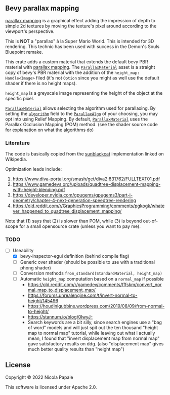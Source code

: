 ## Bevy parallax mapping

[parallax mapping] is a graphical effect adding the impression of depth to
simple 2d textures by moving the texture's pixel around according to the
viewport's perspective.

This is **NOT** a "parallax" à la Super Mario World. This is intended for 3D
rendering. This technic has been used with success in the Demon's Souls
Bluepoint remake.

This crate adds a custom material that extends the default bevy PBR material
with [parallax mapping]. The [`ParallaxMaterial`] asset is a straight copy
of bevy's PBR material with the addition of the `height_map: Handle<Image>`
filed (it's not `Option` since you might as well use the default shader if
there is no height maps).

`height_map` is a greyscale image representing the height of the object at the
specific pixel.

[`ParallaxMaterial`] allows selecting the algorithm used for parallaxing. By
setting the [`algorithm`] field to the [`ParallaxAlgo`] of your choosing, you
may opt into using Relief Mapping. By default, [`ParallaxMaterial`] uses the
Parallax Occlusion Mapping (POM) method. (see the shader source code for
explanation on what the algorithms do)

### Literature

The code is basically copied from the [sunblackcat] implementation linked
on Wikipedia.

Optimization leads include:

1. <https://www.diva-portal.org/smash/get/diva2:831762/FULLTEXT01.pdf>
2. <https://www.gamedevs.org/uploads/quadtree-displacement-mapping-with-height-blending.pdf>
3. <https://developer.nvidia.com/gpugems/gpugems3/part-i-geometry/chapter-4-next-generation-speedtree-rendering>
4. <https://old.reddit.com/r/GraphicsProgramming/comments/pgkogk/whatever_happened_to_quadtree_displacement_mapping/>

Note that (1) says that (2) is slower than POM, while (3) is beyond out-of-scope
for a small opensource crate (unless you want to pay me).

### TODO

- [ ] Useability
  - [X] bevy-inspector-egui definition (behind compile flag)
  - [ ] Generic over shader (should be possible to use with a
        traditional phong shader)
  - [ ] Conversion methods `from_standard(StandardMaterial, height_map)`
  - [ ] Automatic `height_map` computation based on a `normal_map` if possible
    - <https://old.reddit.com/r/gamedev/comments/fffskm/convert_normal_map_to_displacement_map/>
    - <https://forums.unrealengine.com/t/invert-normal-to-height/145496>
    - <https://houdinigubbins.wordpress.com/2019/08/09/from-normal-to-height/>
    - <https://stannum.io/blog/0IwyJ->
    - Search keywords are a bit silly, since search engines use a "bag of word" models and will
      just spit out the ten thousand "height map to normal map" tutorial, while leaving out what
      I actually mean, I found that "invert displacement map from normal map" gave satisfactory
      results on ddg. (also "displacement map" gives much better quality results than "height map")

## License

Copyright © 2022 Nicola Papale

This software is licensed under Apache 2.0.


[parallax mapping]: https://en.wikipedia.org/wiki/Parallax_mapping
[parallax occlusion mapping]: https://en.wikipedia.org/wiki/Parallax_occlusion_mapping
[`ParallaxMaterial`]: https://docs.rs/bevy_mod_paramap/0.1.0/bevy_mod_paramap/struct.ParallaxMaterial.html
[sunblackcat]: https://web.archive.org/web/20150419215321/http://sunandblackcat.com/tipFullView.php?l=eng&topicid=28
[`algorithm`]: https://docs.rs/bevy_mod_paramap/0.1.0/bevy_mod_paramap/struct.ParallaxMaterial.html#algorithm
[`ParallaxAlgo`]: https://docs.rs/bevy_mod_paramap/0.1.0/bevy_mod_paramap/enum.ParallaxAlgo.html
